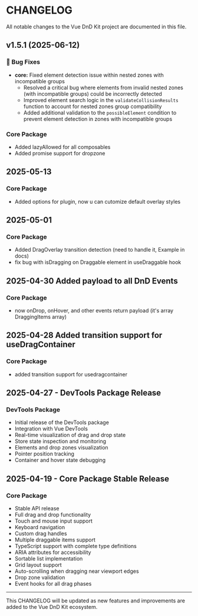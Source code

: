 # CHANGELOG

All notable changes to the Vue DnD Kit project are documented in this file.

## v1.5.1 (2025-06-12)

### 🐛 Bug Fixes

- **core:** Fixed element detection issue within nested zones with incompatible groups
  - Resolved a critical bug where elements from invalid nested zones (with incompatible groups) could be incorrectly detected
  - Improved element search logic in the `validateCollisionResults` function to account for nested zones group compatibility
  - Added additional validation to the `possibleElement` condition to prevent element detection in zones with incompatible groups

### Core Package

- Added lazyAllowed for all composables
- Added promise support for dropzone

## 2025-05-13

### Core Package

- Added options for plugin, now u can cutomize default overlay styles

## 2025-05-01

### Core Package

- Added DragOverlay transition detection (need to handle it, Example in docs)
- fix bug with isDragging on Draggable element in useDraggable hook

## 2025-04-30 Added payload to all DnD Events

### Core Package

- now onDrop, onHover, and other events return payload (it's array DraggingItems array)

## 2025-04-28 Added transition support for useDragContainer

### Core Package

- added transition support for usedragcontainer

## 2025-04-27 - DevTools Package Release

### DevTools Package

- Initial release of the DevTools package
- Integration with Vue DevTools
- Real-time visualization of drag and drop state
- Store state inspection and monitoring
- Elements and drop zones visualization
- Pointer position tracking
- Container and hover state debugging

## 2025-04-19 - Core Package Stable Release

### Core Package

- Stable API release
- Full drag and drop functionality
- Touch and mouse input support
- Keyboard navigation
- Custom drag handles
- Multiple draggable items support
- TypeScript support with complete type definitions
- ARIA attributes for accessibility
- Sortable list implementation
- Grid layout support
- Auto-scrolling when dragging near viewport edges
- Drop zone validation
- Event hooks for all drag phases

---

This CHANGELOG will be updated as new features and improvements are added to the Vue DnD Kit ecosystem.
